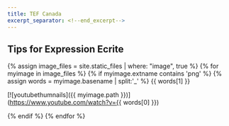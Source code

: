 ```yaml
---
title: TEF Canada
excerpt_separator: <!--end_excerpt-->
---
```


## Tips for Expression Ecrite
<!--end_excerpt-->

{% assign image_files = site.static_files | where: "image", true %}
{% for myimage in image_files %}
  {% if myimage.extname contains 'png' %}
    {% assign words = myimage.basename | split:'_' %} 
     {{ words[1] }} 
     
     
   [![youtubethumnails]({{ myimage.path }})](https://www.youtube.com/watch?v={{ words[0] }}) 
   
  {% endif %}
{% endfor %}


